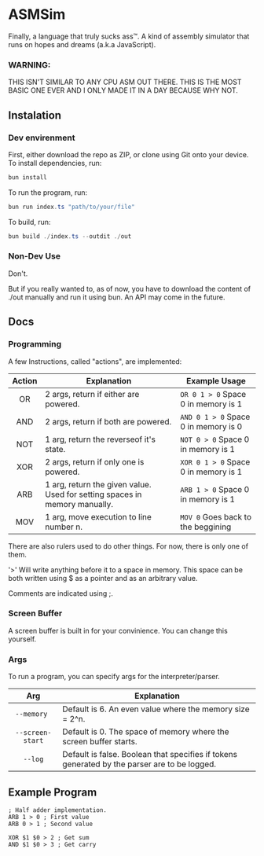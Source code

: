 # ASMSim

Finally, a language that truly sucks ass™. A kind of assembly simulator that runs on hopes and dreams (a.k.a JavaScript).

### WARNING:

THIS ISN'T SIMILAR TO ANY CPU ASM OUT THERE. THIS IS THE MOST BASIC ONE EVER AND I ONLY MADE IT IN A DAY BECAUSE WHY NOT.

## Instalation

### Dev envirenment

First, either download the repo as ZIP, or clone using Git onto your device.
To install dependencies, run:

```powershell
bun install
```

To run the program, run:

```powershell
bun run index.ts "path/to/your/file"
```

To build, run:

```powershell
bun build ./index.ts --outdit ./out
```

### Non-Dev Use

Don't.

But if you really wanted to, as of now, you have to download the content of ./out manually and run it using bun. An API may come in the future.

## Docs

### Programming

A few Instructions, called "actions", are implemented:

| Action | Explanation                                                                | Example Usage                        |
| :----: | -------------------------------------------------------------------------- | ------------------------------------ |
|   OR   | 2 args, return if either are powered.                                      | `OR 0 1 > 0` Space 0 in memory is 1  |
|  AND   | 2 args, return if both are powered.                                        | `AND 0 1 > 0` Space 0 in memory is 0 |
|  NOT   | 1 arg, return the reverseof it's state.                                    | `NOT 0 > 0` Space 0 in memory is 1   |
|  XOR   | 2 args, return if only one is powered.                                     | `XOR 0 1 > 0` Space 0 in memory is 1 |
|  ARB   | 1 arg, return the given value. Used for setting spaces in memory manually. | `ARB 1 > 0` Space 0 in memory is 1   |
|  MOV   | 1 arg, move execution to line number n.                                    | `MOV 0` Goes back to the beggining   |

There are also rulers used to do other things. For now, there is only one of them.

'\>' Will write anything before it to a space in memory. This space can be both written using $ as a pointer and as an arbitrary value.

Comments are indicated using ;.

### Screen Buffer

A screen buffer is built in for your convinience.
You can change this yourself.

### Args

To run a program, you can specify args for the interpreter/parser.

|       Arg        | Explanation                                                                                  |
| :--------------: | -------------------------------------------------------------------------------------------- |
|   `--memory `    | Default is 6. An even value where the memory size = 2^n.                                     |
| `--screen-start` | Default is 0. The space of memory where the screen buffer starts.                            |
|     `--log`      | Default is false. Boolean that specifies if tokens generated by the parser are to be logged. |

## Example Program

```
; Half adder implementation.
ARB 1 > 0 ; First value
ARB 0 > 1 ; Second value

XOR $1 $0 > 2 ; Get sum
AND $1 $0 > 3 ; Get carry
```
